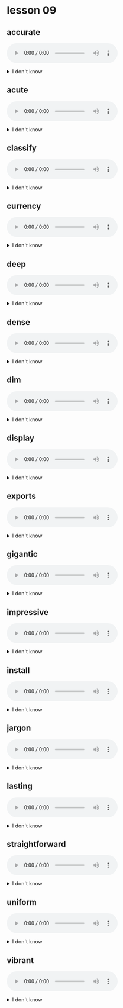 # lesson 09

## accurate
![](audio/accurate.ogg)
<details>
<summary>I don't know</summary>

+ adv. &nbsp; &nbsp; accurately

+ n. &nbsp; &nbsp; accuracy

+ adj. &nbsp; &nbsp; careful and exact

+ syn. &nbsp; &nbsp; precise

</details>

## acute
![](audio/acute.ogg)
<details>
<summary>I don't know</summary>

+ adv. &nbsp; &nbsp; acutely

+ n. &nbsp; &nbsp; acuteness

+ adj. &nbsp; &nbsp; having a sudden consequence or severe effect

+ syn. &nbsp; &nbsp; intense

</details>

## classify
![](audio/classify.ogg)
<details>
<summary>I don't know</summary>

+ adj. &nbsp; &nbsp; classified

+ n. &nbsp; &nbsp; classification

+ v. &nbsp; &nbsp; to place into groups according to type

+ syn. &nbsp; &nbsp; arrange

</details>

## currency
![](audio/currency.ogg)
<details>
<summary>I don't know</summary>

+ n. &nbsp; &nbsp; monetary unit; cash

+ syn. &nbsp; &nbsp; money

</details>

## deep
![](audio/deep.ogg)
<details>
<summary>I don't know</summary>

+ adv. &nbsp; &nbsp; deeply

+ n. &nbsp; &nbsp; depth

+ v. &nbsp; &nbsp; deepen

+ adj. &nbsp; &nbsp; far below the surface; complete understanding

+ syn. &nbsp; &nbsp; thorough

</details>

## dense
![](audio/dense.ogg)
<details>
<summary>I don't know</summary>

+ adv. &nbsp; &nbsp; densely

+ n. &nbsp; &nbsp; density

+ adj. &nbsp; &nbsp; closely packed or crowded; difficult to see through

+ syn. &nbsp; &nbsp; thick

</details>

## dim
![](audio/dim.ogg)
<details>
<summary>I don't know</summary>

+ adv. &nbsp; &nbsp; dimly

+ v. &nbsp; &nbsp; dim

+ n. &nbsp; &nbsp; dimness

+ adj. &nbsp; &nbsp; not bright or clear

+ syn. &nbsp; &nbsp; faint

</details>

## display
![](audio/display.ogg)
<details>
<summary>I don't know</summary>

+ n. &nbsp; &nbsp; display

+ v. &nbsp; &nbsp; to show; reveal

+ syn. &nbsp; &nbsp; exhibit

</details>

## exports
![](audio/exports.ogg)
<details>
<summary>I don't know</summary>

+ adj. &nbsp; &nbsp; exported

+ v. &nbsp; &nbsp; export

+ n. &nbsp; &nbsp; products sold abroad

+ syn. &nbsp; &nbsp; foreign sales

</details>

## gigantic
![](audio/gigantic.ogg)
<details>
<summary>I don't know</summary>

+ adv. &nbsp; &nbsp; gigantically

+ adj. &nbsp; &nbsp; very large

+ syn. &nbsp; &nbsp; enormous

</details>

## impressive
![](audio/impressive.ogg)
<details>
<summary>I don't know</summary>

+ adv. &nbsp; &nbsp; impressively

+ v. &nbsp; &nbsp; impress

+ n. &nbsp; &nbsp; impression

+ adj. &nbsp; &nbsp; causing admiration because of an object’s importance, size, or quality

+ syn. &nbsp; &nbsp; imposing

</details>

## install
![](audio/install.ogg)
<details>
<summary>I don't know</summary>

+ n. &nbsp; &nbsp; installer

+ v. &nbsp; &nbsp; to set up or create an office; to place in a fixed position

+ syn. &nbsp; &nbsp; establish

</details>

## jargon
![](audio/jargon.ogg)
<details>
<summary>I don't know</summary>

+ adj. &nbsp; &nbsp; jargony

+ n. &nbsp; &nbsp; language specific to a profession or activity

+ syn. &nbsp; &nbsp; terminology

</details>

## lasting
![](audio/lasting.ogg)
<details>
<summary>I don't know</summary>

+ v. &nbsp; &nbsp; last

+ adj. &nbsp; &nbsp; forever; without end

+ syn. &nbsp; &nbsp; enduring

</details>

## straightforward
![](audio/straightforward.ogg)
<details>
<summary>I don't know</summary>

+ adv. &nbsp; &nbsp; straightforwardly

+ n. &nbsp; &nbsp; straightforwardness

+ adj. &nbsp; &nbsp; easy to understand; simple; honest

+ syn. &nbsp; &nbsp; uncomplicated

</details>

## uniform
![](audio/uniform.ogg)
<details>
<summary>I don't know</summary>

+ adv. &nbsp; &nbsp; uniformly

+ n. &nbsp; &nbsp; uniformity

+ adj. &nbsp; &nbsp; every part being the same

+ syn. &nbsp; &nbsp; consistent

</details>

## vibrant
![](audio/vibrant.ogg)
<details>
<summary>I don't know</summary>

+ adv. &nbsp; &nbsp; vibrantly

+ n. &nbsp; &nbsp; vibrance

+ adj. &nbsp; &nbsp; lively; powerful; full of action; bright

+ syn. &nbsp; &nbsp; brilliant

</details>

